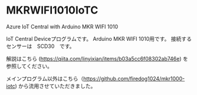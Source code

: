 # MKRWIFI1010IoTC
Azure IoT Central with Arduino MKR WIFI 1010

IoT Central Deviceプログラムです。
Arduino MKR WIFI 1010用です。
接続するセンサーは　SCD30　です。

解説はこちら (https://qiita.com/linyixian/items/b03a5cc6f08302ab746e) を参照してください。

メインプログラム以外はこちら（https://github.com/firedog1024/mkr1000-iotc) から流用させていただきました。
